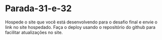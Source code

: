 # Parada-31-e-32
Hospede o site que você está desenvolvendo para o desafio final e envie o link no site hospedado. Faça o deploy usando o repositório do github para facilitar atualizações no site.
